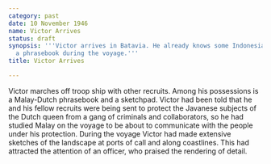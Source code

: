 ```yaml
---
category: past
date: 10 November 1946
name: Victor Arrives
status: draft
synopsis: '''Victor arrives in Batavia. He already knows some Indonesia from studying
  a phrasebook during the voyage.'''
title: Victor Arrives

---
```






Victor marches off troop ship with other recruits.
Among his possessions is a Malay-Dutch phrasebook and a sketchpad.
Victor had been told that he and his fellow recruits were being sent to
protect the Javanese subjects of the Dutch queen from a gang of
criminals and collaborators, so he had studied Malay on the voyage to be
about to communicate with the people under his protection. During the
voyage Victor had made extensive sketches of the landscape at ports of
call and along coastlines. This had attracted the attention of an
officer, who praised the rendering of detail.
